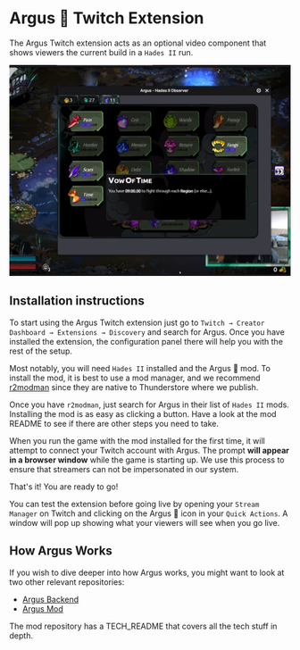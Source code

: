 # Argus 👀 Twitch Extension

The Argus Twitch extension acts as an optional video component that shows viewers the current build in a `Hades II` run.

![Argus Screenshot](public/argus-screenshot.png)

## Installation instructions

To start using the Argus Twitch extension just go to `Twitch → Creator Dashboard → Extensions → Discovery` and search for Argus. Once you have installed the extension, the configuration panel there will help you with the rest of the setup.

Most notably, you will need `Hades II` installed and the Argus 👀 mod. To install the mod, it is best to use a mod manager, and we recommend [r2modman](https://thunderstore.io/package/ebkr/r2modman/) since they are native to Thunderstore where we publish.

Once you have `r2modman`, just search for Argus in their list of `Hades II` mods. Installing the mod is as easy as clicking a button. Have a look at the mod README to see if there are other steps you need to take.

When you run the game with the mod installed for the first time, it will attempt to connect your Twitch account with Argus. The prompt **will appear in a browser window** while the game is starting up. We use this process to ensure that streamers can not be impersonated in our system.

That's it! You are ready to go!

You can test the extension before going live by opening your `Stream Manager` on Twitch and clicking on the Argus 👀 icon in your `Quick Actions`. A window will pop up showing what your viewers will see when you go live.

## How Argus Works

If you wish to dive deeper into how Argus works, you might want to look at two other relevant repositories:

- [Argus Backend](https://github.com/bmilojkovic/argus-h2-backend)
- [Argus Mod](https://github.com/bmilojkovic/argus-h2-mod)

The mod repository has a TECH_README that covers all the tech stuff in depth.
